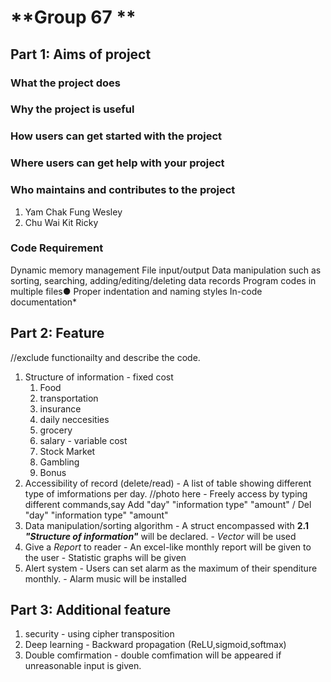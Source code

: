 # **Group 67 **
## **Part 1: Aims of project**
### **What the project does**
### **Why the project is useful**  
### **How users can get started with the project**
### **Where users can get help with your project**
### **Who maintains and contributes to the project**
1. Yam Chak Fung Wesley
2. Chu Wai Kit Ricky
### **Code Requirement**
Dynamic memory management
File input/output
Data manipulation such as sorting, searching, adding/editing/deleting data records
Program codes in multiple files●
Proper indentation and naming styles
In-code documentation*
## **Part 2: Feature**
  //exclude functionailty and describe the code.
  1. Structure of information
    - fixed cost
      1. Food
      2. transportation
      3. insurance
      4. daily neccesities
      5. grocery
      6. salary
    - variable cost
      1. Stock Market
      2. Gambling
      5. Bonus
  2. Accessibility of record (delete/read)
    - A list of table showing different type of imformations per day.
    //photo here
    - Freely access by typing different commands,say Add "day" "information type" "amount" / Del "day" "information type" "amount"
  3. Data manipulation/sorting algorithm
    - A struct encompassed with **2.1 _"Structure of information"_** will be declared.
    - *Vector <struct>* will be used
  4. Give a *Report* to reader
    - An excel-like monthly report will be given to the user
    - Statistic graphs will be given
  5. Alert system
    - Users can set alarm as the maximum of their spenditure monthly.
    - Alarm music will be installed
## **Part 3: Additional feature**
  1. security
    - using cipher transposition
  2. Deep learning
    - Backward propagation (ReLU,sigmoid,softmax)
  3. Double comfirmation
    - double comfimation will be appeared if unreasonable input is given.
